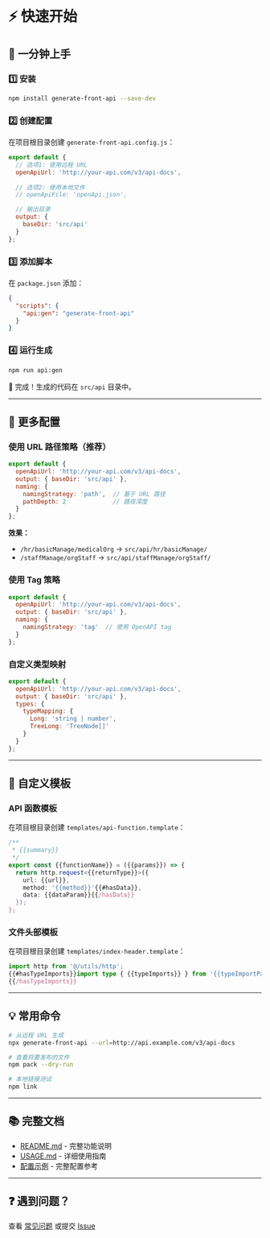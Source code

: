 # ⚡ 快速开始

## 🎯 一分钟上手

### 1️⃣ 安装

```bash
npm install generate-front-api --save-dev
```

### 2️⃣ 创建配置

在项目根目录创建 `generate-front-api.config.js`：

```javascript
export default {
  // 选项1: 使用远程 URL
  openApiUrl: 'http://your-api.com/v3/api-docs',
  
  // 选项2: 使用本地文件
  // openApiFile: 'openApi.json',

  // 输出目录
  output: {
    baseDir: 'src/api'
  }
};
```

### 3️⃣ 添加脚本

在 `package.json` 添加：

```json
{
  "scripts": {
    "api:gen": "generate-front-api"
  }
}
```

### 4️⃣ 运行生成

```bash
npm run api:gen
```

🎉 完成！生成的代码在 `src/api` 目录中。

---

## 📖 更多配置

### 使用 URL 路径策略（推荐）

```javascript
export default {
  openApiUrl: 'http://your-api.com/v3/api-docs',
  output: { baseDir: 'src/api' },
  naming: {
    namingStrategy: 'path',  // 基于 URL 路径
    pathDepth: 2             // 路径深度
  }
};
```

**效果：**

- `/hr/basicManage/medicalOrg` → `src/api/hr/basicManage/`
- `/staffManage/orgStaff` → `src/api/staffManage/orgStaff/`

### 使用 Tag 策略

```javascript
export default {
  openApiUrl: 'http://your-api.com/v3/api-docs',
  output: { baseDir: 'src/api' },
  naming: {
    namingStrategy: 'tag'  // 使用 OpenAPI tag
  }
};
```

### 自定义类型映射

```javascript
export default {
  openApiUrl: 'http://your-api.com/v3/api-docs',
  output: { baseDir: 'src/api' },
  types: {
    typeMapping: {
      Long: 'string | number',
      TreeLong: 'TreeNode[]'
    }
  }
};
```

---

## 🎨 自定义模板

### API 函数模板

在项目根目录创建 `templates/api-function.template`：

```typescript
/**
 * {{summary}}
 */
export const {{functionName}} = ({{params}}) => {
  return http.request<{{returnType}}>({
    url: {{url}},
    method: '{{method}}'{{#hasData}},
    data: {{dataParam}}{{/hasData}}
  });
};
```

### 文件头部模板

在项目根目录创建 `templates/index-header.template`：

```typescript
import http from '@/utils/http';
{{#hasTypeImports}}import type { {{typeImports}} } from '{{typeImportPath}}';
{{/hasTypeImports}}

```

---

## 💡 常用命令

```bash
# 从远程 URL 生成
npx generate-front-api --url=http://api.example.com/v3/api-docs

# 查看将要发布的文件
npm pack --dry-run

# 本地链接测试
npm link
```

---

## 📚 完整文档

- [README.md](./README.md) - 完整功能说明
- [USAGE.md](./USAGE.md) - 详细使用指南
- [配置示例](./generate-front-api.config.example.js) - 完整配置参考

---

## ❓ 遇到问题？

查看 [常见问题](./README.md#-常见问题) 或提交 [Issue](https://github.com/huanlirui/generate-front-api/issues)
